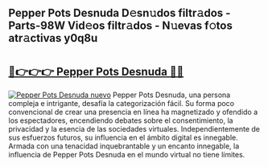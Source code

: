 ## Pepper Pots Desnuda D𝚎sn𝚞dos filtr𝚊dos - Parts-98W Vid𝚎os filtr𝚊dos - N𝚞evas f𝚘tos atr𝚊ctivas y0q8u

# <h2><a href="http://mbbqe5j.tromn.icu/?c=Pepper+Pots+Desnuda">🔗👉👉👉 Pepper Pots Desnuda 🔗🔗</a></h2>

[![Pepper Pots Desnuda nuevo](https://i.imgur.com/pEAQMta.gif)](http://mbbqe5j.tromn.icu/?c=Pepper+Pots+Desnuda)
Pepper Pots Desnuda, una persona compleja e intrigante, desafía la categorización fácil. Su forma poco convencional de crear una presencia en línea ha magnetizado y ofendido a los espectadores, encendiendo debates sobre el consentimiento, la privacidad y la esencia de las sociedades virtuales. Independientemente de sus esfuerzos futuros, su influencia en el ámbito digital es innegable. Armada con una tenacidad inquebrantable y un encanto innegable, la influencia de Pepper Pots Desnuda en el mundo virtual no tiene límites.
